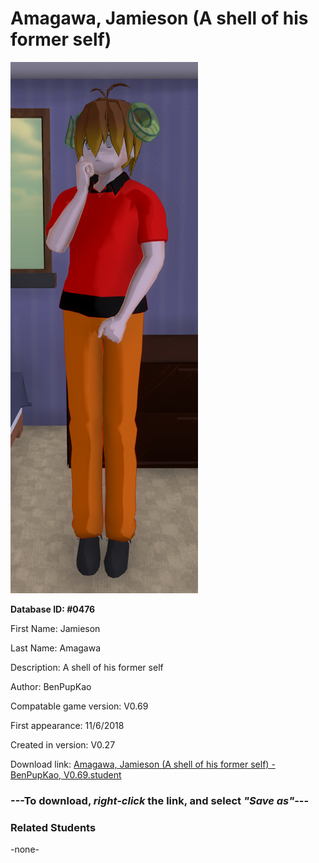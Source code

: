 # Amagawa, Jamieson (A shell of his former self)

<img src="../../Files/Images/Amagawa, Jamieson (A shell of his former self).png" title="Amagawa, Jamieson (A shell of his former self) - BenPupKao, V0.69">

**Database ID: #0476**

First Name: Jamieson

Last Name: Amagawa

Description: A shell of his former self

Author: BenPupKao

Compatable game version: V0.69

First appearance: 11/6/2018

Created in version: V0.27

Download link: <a href="https://raw.githubusercontent.com/Arbiter1223/Daigaku-Gurashi-Custom-Students/master/Files/Student%20Files/Amagawa%2C%20Jamieson%20(A%20shell%20of%20his%20former%20self)%20-%20BenPupKao%2C%20V0.69.student">Amagawa, Jamieson (A shell of his former self) - BenPupKao, V0.69.student</a>

### ---**To download, _right-click_ the link, and select _"Save as"_**---

### Related Students

-none-
